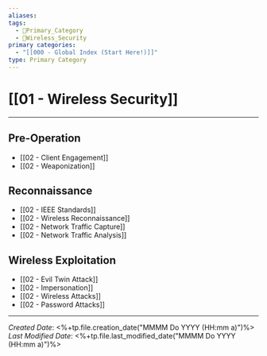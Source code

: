 ```yaml
---
aliases: 
tags:
  - 🥇Primary_Category
  - 📶Wireless_Security
primary categories:
  - "[[000 - Global Index (Start Here!)]]"
type: Primary Category
---
```

# [[01 - Wireless Security]]

***

## Pre-Operation

* [[02 - Client Engagement]]
* [[02 - Weaponization]]

## Reconnaissance

* [[02 - IEEE Standards]]
* [[02 - Wireless Reconnaissance]]
* [[02 - Network Traffic Capture]]
* [[02 - Network Traffic Analysis]]

## Wireless Exploitation

* [[02 - Evil Twin Attack]]
* [[02 - Impersonation]]
* [[02 - Wireless Attacks]]
* [[02 - Password Attacks]]

***

*Created Date*: <%+tp.file.creation_date("MMMM Do YYYY (HH:mm a)")%>
*Last Modified Date*: <%+tp.file.last_modified_date("MMMM Do YYYY (HH:mm a)")%>
